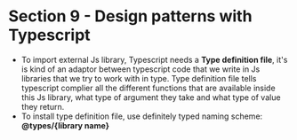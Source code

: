 # Section 9 - Design patterns with Typescript
- To import external Js library, Typescript needs a __Type definition file__, it's is kind of an adaptor between typescript code that we write in Js libraries that we try to work with in type.  Type definition file tells typescript complier all the different functions that are available inside this Js library, what type of argument they take and what type of value they return.
- To install type definition file, use definitely typed naming scheme: __@types/{library name}__